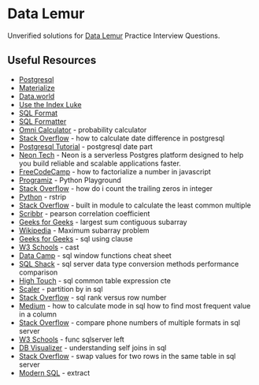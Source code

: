 # Data Lemur

Unverified solutions for [Data Lemur](https://datalemur.com/) Practice Interview Questions.

## Useful Resources

- [Postgresql](https://www.postgresql.org/)
- [Materialize](https://materialize.com/docs/)
- [Data.world](https://docs.data.world/en/98581-get-started.html#UUID-cf164651-ff3c-3693-4ab8-05432fda8266)
- [Use the Index Luke](https://use-the-index-luke.com/)
- [SQL Format](https://sqlformat.org/)
- [SQL Formatter](https://www.dpriver.com/pp/sqlformat.htm)
- [Omni Calculator](https://www.omnicalculator.com/statistics/probability) - probability calculator
- [Stack Overflow](https://stackoverflow.com/questions/24929735/how-to-calculate-date-difference-in-postgresql) - how to calculate date difference in postgresql
- [Postgresql Tutorial](https://www.postgresqltutorial.com/postgresql-date-functions/postgresql-date_part/) - postgresql date part
- [Neon Tech](https://neon.tech/docs/introduction) - Neon is a serverless Postgres platform designed to help you build reliable and scalable applications faster.
- [FreeCodeCamp](https://www.freecodecamp.org/news/how-to-factorialize-a-number-in-javascript-9263c89a4b38/) - how to factorialize a number in javascript
- [Programiz](https://programiz.pro/ide/python) - Python Playground
- [Stack Overflow](https://stackoverflow.com/questions/8593355/how-do-i-count-the-trailing-zeros-in-integer) - how do i count the trailing zeros in integer
- [Python](https://docs.python.org/3/library/stdtypes.html#str.rstrip) - rstrip
- [Stack Overflow](https://stackoverflow.com/questions/51716916/built-in-module-to-calculate-the-least-common-multiple) - built in module to calculate the least common multiple
- [Scribbr](https://www.scribbr.com/statistics/pearson-correlation-coefficient/#:~:text=The%20Pearson%20correlation%20coefficient%20(r,the%20relationship%20between%20two%20variables.&text=When%20one%20variable%20changes%2C%20the,changes%20in%20the%20same%20direction)) - pearson correlation coefficient
- [Geeks for Geeks](https://www.geeksforgeeks.org/largest-sum-contiguous-subarray/) - largest sum contiguous subarray
- [Wikipedia](https://en.wikipedia.org/wiki/Maximum_subarray_problem) - Maximum subarray problem
- [Geeks for Geeks](https://www.geeksforgeeks.org/sql-using-clause/) - sql using clause
- [W3 Schools](https://www.w3schools.com/sql/func_sqlserver_cast.asp) - cast
- [Data Camp](https://www.datacamp.com/cheat-sheet/sql-window-functions-cheat-sheet) - sql window functions cheat sheet
- [SQL Shack](https://www.sqlshack.com/sql-server-data-type-conversion-methods-performance-comparison/) - sql server data type conversion methods performance comparison
- [High Touch](https://hightouch.com/sql-dictionary/sql-common-table-expression-cte) - sql common table expression cte
- [Scaler](https://www.scaler.com/topics/partition-by-in-sql/) - partition by in sql
- [Stack Overflow](https://stackoverflow.com/questions/7747327/sql-rank-versus-row-number) - sql rank versus row number
- [Medium](https://medium.com/@pradeepchandrareddy95/how-to-calculate-mode-in-sql-how-to-find-most-frequent-value-in-a-column-b3f913fdeb1e) - how to calculate mode in sql how to find most frequent value in a column
- [Stack Overflow](https://stackoverflow.com/questions/39045856/compare-phone-numbers-of-multiple-formats-in-sql-server) - compare phone numbers of multiple formats in sql server
- [W3 Schools](https://www.w3schools.com/sql/func_sqlserver_left.asp) - func sqlserver left
- [DB Visualizer](https://www.dbvis.com/thetable/understanding-self-joins-in-sql/) - understanding self joins in sql
- [Stack Overflow](https://stackoverflow.com/questions/2758415/swap-values-for-two-rows-in-the-same-table-in-sql-server) - swap values for two rows in the same table in sql server
- [Modern SQL](https://modern-sql.com/feature/extract) - extract
